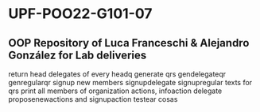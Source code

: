 # UPF-POO22-G101-07
## OOP Repository of Luca Franceschi & Alejandro González for Lab deliveries 

return head delegates of every headq
generate qrs gendelegateqr genregularqr
signup new members signupdelegate signupregular
texts for qrs
print all members of organization
actions, infoaction
delegate proposenewactions and signupaction
testear cosas